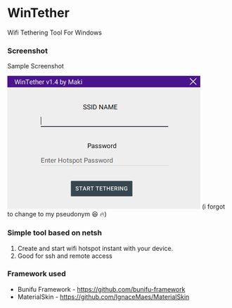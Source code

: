 # WinTether
Wifi Tethering Tool For Windows 

### Screenshot
Sample Screenshot

![Image of WinTether](https://raw.githubusercontent.com/GrayCatWhiz/WinTether/master/Capture.PNG)
(i forgot to change to my pseudonym :laughing: :fire:)

### Simple tool based on netsh
1. Create and start wifi hotspot instant with your device.
2. Good for ssh and remote access

### Framework used
* Bunifu Framework - https://github.com/bunifu-framework 
* MaterialSkin - https://github.com/IgnaceMaes/MaterialSkin

